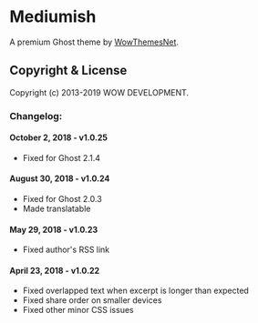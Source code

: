 # Mediumish

A premium Ghost theme by [WowThemesNet](https://www.wowthemes.net/themes/category/ghost/).

## Copyright & License

Copyright (c) 2013-2019 WOW DEVELOPMENT.

### Changelog:

#### October 2, 2018 - v1.0.25
- Fixed for Ghost 2.1.4

#### August 30, 2018 - v1.0.24
- Fixed for Ghost 2.0.3
- Made translatable

#### May 29, 2018 - v1.0.23 
- Fixed author's RSS link

#### April 23, 2018 - v1.0.22 
- Fixed overlapped text when excerpt is longer than expected
- Fixed share order on smaller devices
- Fixed other minor CSS issues
